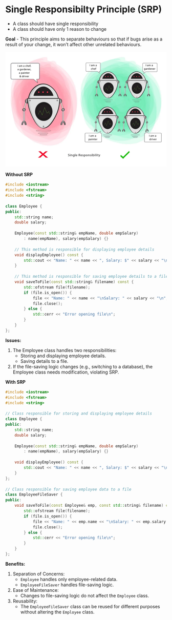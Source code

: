 # Single Responsibilty Principle (SRP)
- A class should have single responsibility
- A class should have only 1 reason to change

**Goal** - This principle aims to separate behaviours so that if bugs arise as a result of your change, it won’t affect other unrelated behaviours.

![alt text](./resources/srp.png)

**Without SRP**
```c++
#include <iostream>
#include <fstream>
#include <string>

class Employee {
public:
    std::string name;
    double salary;

    Employee(const std::string& empName, double empSalary) 
        : name(empName), salary(empSalary) {}

    // This method is responsible for displaying employee details
    void displayEmployee() const {
        std::cout << "Name: " << name << ", Salary: $" << salary << "\n";
    }

    // This method is responsible for saving employee details to a file
    void saveToFile(const std::string& filename) const {
        std::ofstream file(filename);
        if (file.is_open()) {
            file << "Name: " << name << "\nSalary: " << salary << "\n";
            file.close();
        } else {
            std::cerr << "Error opening file\n";
        }
    }
};
```

**Issues:**
1. The Employee class handles two responsibilities:
   - Storing and displaying employee details.   
   - Saving details to a file.
2. If the file-saving logic changes (e.g., switching to a database), the Employee class needs modification, violating SRP.


**With SRP**
```c++
#include <iostream>
#include <fstream>
#include <string>

// Class responsible for storing and displaying employee details
class Employee {
public:
    std::string name;
    double salary;

    Employee(const std::string& empName, double empSalary) 
        : name(empName), salary(empSalary) {}

    void displayEmployee() const {
        std::cout << "Name: " << name << ", Salary: $" << salary << "\n";
    }
};

// Class responsible for saving employee data to a file
class EmployeeFileSaver {
public:
    void saveToFile(const Employee& emp, const std::string& filename) const {
        std::ofstream file(filename);
        if (file.is_open()) {
            file << "Name: " << emp.name << "\nSalary: " << emp.salary << "\n";
            file.close();
        } else {
            std::cerr << "Error opening file\n";
        }
    }
};
```

**Benefits:**
1. Separation of Concerns:
   - `Employee` handles only employee-related data.
   - `EmployeeFileSaver` handles file-saving logic.
2. Ease of Maintenance:
   - Changes to file-saving logic do not affect the `Employee` class.
3. Reusability: 
   - The `EmployeeFileSaver` class can be reused for different purposes without altering the `Employee` class.
